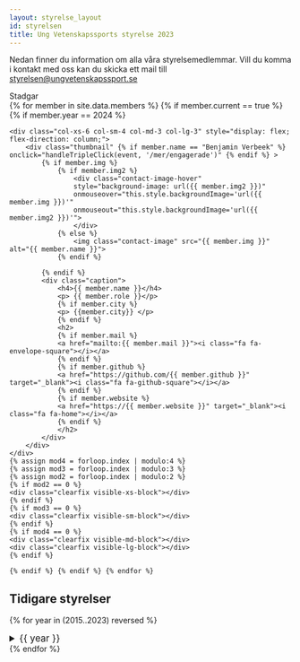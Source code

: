 ```yaml
---
layout: styrelse_layout
id: styrelsen
title: Ung Vetenskapssports styrelse 2023
---
```


Nedan finner du information om alla våra styrelsemedlemmar. Vill du komma i kontakt med oss kan du skicka ett mail till <a href="mailto:styrelsen@ungvetenskapssport.se">styrelsen@ungvetenskapssport.se</a>
<br>

<div class="buttonInfo" style="max-width: 250px;" onclick="redirectToLink('../assets/Ung Vetenskapssport - Stadgar.pdf')">
    Stadgar <i class="fa fa-file-text"></i>
</div>
<script src="/scripts/redirectOnClick.js"></script>

<!-- SECRET EASTER-EGG -->
<!-- Benjamin's shenanigans... shhh -->
<style>
    body {
        transition: background-color 0.5s ease-in-out;
    }
</style>

<script>
    var clickCount = 0;
    var tripleClickThreshold = 3;
    var active = false;
    var notDelayed = true;

    function handleTripleClick(event, link) {
        clickCount++;

        if (active && notDelayed) {
            // Execute your redirection logic or any other action
            window.location.href = link;
            
            // Reset click count for future clicks
            clickCount = 0;
        }

        if (clickCount === tripleClickThreshold) {
            // Change background color to gray after 3 clicks & activate redirection if one more click is made
            document.body.style.backgroundColor = 'gray';
            active = true;
            notDelayed = false; // requires a short pause before allowing another click

            // set a 0.5 s delay before allowing another click
            setTimeout(function () {
                notDelayed = true;  // then allow it again
            }, 500);


            // Reset background color & deactivate after a delay (e.g., 3 seconds)
            setTimeout(function () {
                document.body.style.backgroundColor = '';
                clickCount = 0; // and reset the click count
                active = false;
            }, 3000);

        }

        // Reset click count if the time between clicks is too long (e.g., 2 second)
        setTimeout(function () {
            clickCount = 0;
        }, 2000);
    }
</script>
<!-- END OF EASTER EGG -->


<!-- This generates the boxes -->
<div class="row">
    {% for member in site.data.members %} {% if member.current == true %} {% if member.year == 2024 %}

    <div class="col-xs-6 col-sm-4 col-md-3 col-lg-3" style="display: flex; flex-direction: column;">
        <div class="thumbnail" {% if member.name == "Benjamin Verbeek" %} onclick="handleTripleClick(event, '/mer/engagerade')" {% endif %} >
            {% if member.img %}
                {% if member.img2 %}
                    <div class="contact-image-hover"
                    style="background-image: url({{ member.img2 }})"
                    onmouseover="this.style.backgroundImage='url({{ member.img }})'" 
                    onmouseout="this.style.backgroundImage='url({{ member.img2 }})'">
                    </div>
                {% else %}
                    <img class="contact-image" src="{{ member.img }}" alt="{{ member.name }}">
                {% endif %}
                
            {% endif %}
            <div class="caption">
                <h4>{{ member.name }}</h4>
                <p> {{ member.role }}</p>
                {% if member.city %}
                <p> {{member.city}} </p>
                {% endif %}
                <h2>
                {% if member.mail %}
                <a href="mailto:{{ member.mail }}"><i class="fa fa-envelope-square"></i></a>
                {% endif %}
                {% if member.github %}
                <a href="https://github.com/{{ member.github }}" target="_blank"><i class="fa fa-github-square"></i></a>
                {% endif %}
                {% if member.website %}
                <a href="https://{{ member.website }}" target="_blank"><i class="fa fa-home"></i></a>
                {% endif %}
                </h2>
            </div>
        </div>
    </div>
    {% assign mod4 = forloop.index | modulo:4 %}
    {% assign mod3 = forloop.index | modulo:3 %}
    {% assign mod2 = forloop.index | modulo:2 %}
    {% if mod2 == 0 %}
    <div class="clearfix visible-xs-block"></div>
    {% endif %}
    {% if mod3 == 0 %}
    <div class="clearfix visible-sm-block"></div>
    {% endif %}
    {% if mod4 == 0 %}
    <div class="clearfix visible-md-block"></div>
    <div class="clearfix visible-lg-block"></div>
    {% endif %}

    {% endif %} {% endif %} {% endfor %}
</div>


## Tidigare styrelser
<!-- Ändra 2023 nedan i framtiden. -->
{% for year in (2015..2023) reversed %}
<details>
  <summary style="font-size: larger;">{{ year }}</summary>
  <ul>
    {% for member in site.data.members %}
      {% if member.year == year %}
        <li><b>{{ member.name }}</b> - {{ member.role }}</li>
      {% endif %}
    {% endfor %}
  </ul>
</details>
{% endfor %}

